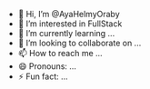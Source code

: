 - 👋 Hi, I’m @AyaHelmyOraby
- 👀 I’m interested in FullStack
- 🌱 I’m currently learning ...
- 💞️ I’m looking to collaborate on ...
- 📫 How to reach me ...
- 😄 Pronouns: ...
- ⚡ Fun fact: ...

<!---
AyaHelmyOraby/AyaHelmyOraby is a ✨ special ✨ repository because its `README.md` (this file) appears on your GitHub profile.
You can click the Preview link to take a look at your changes.
--->
